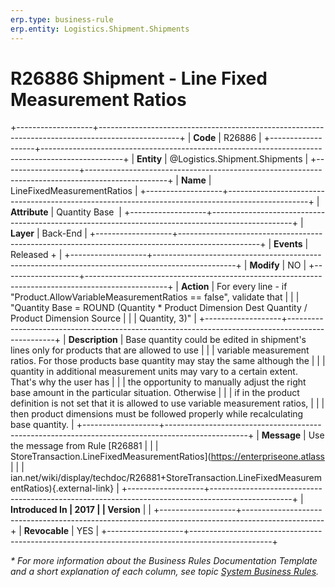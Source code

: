 ```yaml
---
erp.type: business-rule
erp.entity: Logistics.Shipment.Shipments
---
```


# R26886 Shipment - Line Fixed Measurement Ratios
+-------------------+--------------------------------------------------------------------------------------------------+
| **Code**          | R26886                                                                                           |
+-------------------+--------------------------------------------------------------------------------------------------+
| **Entity**        | @Logistics.Shipment.Shipments                                                                                         |
+-------------------+--------------------------------------------------------------------------------------------------+
| **Name**          | LineFixedMeasurementRatios                                                                       |
+-------------------+--------------------------------------------------------------------------------------------------+
| **Attribute**     | Quantity Base                                                                                    |
+-------------------+--------------------------------------------------------------------------------------------------+
| **Layer**         | Back-End                                                                                         |
+-------------------+--------------------------------------------------------------------------------------------------+
| **Events**        | Released +                                                                                       |
+-------------------+--------------------------------------------------------------------------------------------------+
| **Modify**        | NO                                                                                               |
+-------------------+--------------------------------------------------------------------------------------------------+
| **Action**        | For every line - if \"Product.AllowVariableMeasurementRatios == false\", validate that           |
|                   | \"Quantity Base = ROUND (Quantity \* Product Dimension Dest Quantity / Product Dimension Source  |
|                   | Quantity, 3)\"                                                                                   |
+-------------------+--------------------------------------------------------------------------------------------------+
| **Description**   | Base quantity could be edited in shipment\'s lines only for products that are allowed to use     |
|                   | variable measurement ratios. For those products base quantity may stay the same although the     |
|                   | quantity in additional measurement units may vary to a certain extent. That's why the user has   |
|                   | the opportunity to manually adjust the right base amount in the particular situation. Otherwise  |
|                   | if in the product definition is not set that it is allowed to use variable measurement ratios,   |
|                   | then product dimensions must be followed properly while recalculating base quantity.             |
+-------------------+--------------------------------------------------------------------------------------------------+
| **Message**       | Use the message from Rule [R26881                                                                |
|                   | StoreTransaction.LineFixedMeasurementRatios](https://enterpriseone.atlass                        |
|                   | ian.net/wiki/display/techdoc/R26881+StoreTransaction.LineFixedMeasurementRatios){.external-link} |
+-------------------+--------------------------------------------------------------------------------------------------+
| **Introduced In   | 2017                                                                                             |
| Version**         |                                                                                                  |
+-------------------+--------------------------------------------------------------------------------------------------+
| **Revocable**     | YES                                                                                              |
+-------------------+--------------------------------------------------------------------------------------------------+

*\* For more information about the Business Rules Documentation Template and a short explanation of each column, see
topic [System Business Rules](../templates/template-description-system-business-rules.md).*
